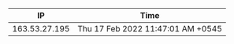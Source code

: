  | IP      | Time |
| ----------- | ----------- |
| 163.53.27.195      | Thu 17 Feb 2022 11:47:01 AM +0545       |
